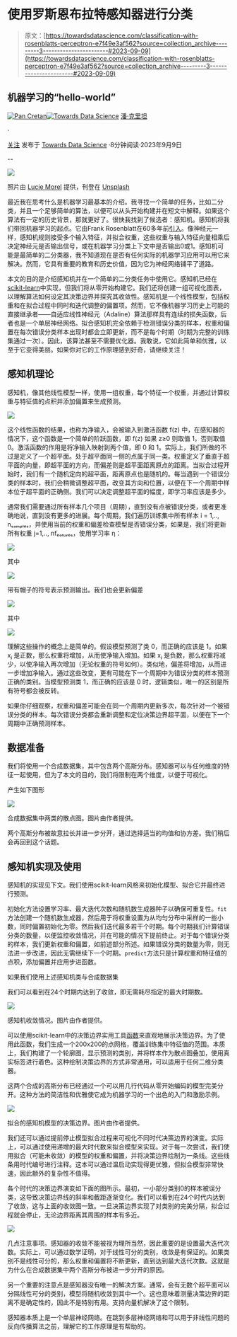 # 使用罗斯恩布拉特感知器进行分类

> 原文：[https://towardsdatascience.com/classification-with-rosenblatts-perceptron-e7f49e3af562?source=collection_archive---------3-----------------------#2023-09-09](https://towardsdatascience.com/classification-with-rosenblatts-perceptron-e7f49e3af562?source=collection_archive---------3-----------------------#2023-09-09)

## 机器学习的“hello-world”

[](https://medium.com/@cretanpan?source=post_page-----e7f49e3af562--------------------------------)[![Pan Cretan](../Images/8b3fbab70c0e61f7ca516d2f54b646e5.png)](https://medium.com/@cretanpan?source=post_page-----e7f49e3af562--------------------------------)[](https://towardsdatascience.com/?source=post_page-----e7f49e3af562--------------------------------)[![Towards Data Science](../Images/a6ff2676ffcc0c7aad8aaf1d79379785.png)](https://towardsdatascience.com/?source=post_page-----e7f49e3af562--------------------------------) [潘·克里坦](https://medium.com/@cretanpan?source=post_page-----e7f49e3af562--------------------------------)

·

[关注](https://medium.com/m/signin?actionUrl=https%3A%2F%2Fmedium.com%2F_%2Fsubscribe%2Fuser%2Fff990ba57425&operation=register&redirect=https%3A%2F%2Ftowardsdatascience.com%2Fclassification-with-rosenblatts-perceptron-e7f49e3af562&user=Pan+Cretan&userId=ff990ba57425&source=post_page-ff990ba57425----e7f49e3af562---------------------post_header-----------) 发布于 [Towards Data Science](https://towardsdatascience.com/?source=post_page-----e7f49e3af562--------------------------------) ·8分钟阅读·2023年9月9日[](https://medium.com/m/signin?actionUrl=https%3A%2F%2Fmedium.com%2F_%2Fvote%2Ftowards-data-science%2Fe7f49e3af562&operation=register&redirect=https%3A%2F%2Ftowardsdatascience.com%2Fclassification-with-rosenblatts-perceptron-e7f49e3af562&user=Pan+Cretan&userId=ff990ba57425&source=-----e7f49e3af562---------------------clap_footer-----------)

--

[](https://medium.com/m/signin?actionUrl=https%3A%2F%2Fmedium.com%2F_%2Fbookmark%2Fp%2Fe7f49e3af562&operation=register&redirect=https%3A%2F%2Ftowardsdatascience.com%2Fclassification-with-rosenblatts-perceptron-e7f49e3af562&source=-----e7f49e3af562---------------------bookmark_footer-----------)![](../Images/34b5a03da018249e350885074adae59b.png)

照片由 [Lucie Morel](https://unsplash.com/@kaklahad?utm_source=medium&utm_medium=referral) 提供，刊登在 [Unsplash](https://unsplash.com/?utm_source=medium&utm_medium=referral)

最近我在思考什么是机器学习最基本的介绍。我寻找一个简单的任务，比如二分类，并且一个足够简单的算法，以便可以从头开始构建并在短文中解释。如果这个算法有一定的历史背景，那就更好了。很快我找到了候选者：感知机。感知机将我们带回机器学习的起点。它由Frank Rosenblatt在60多年前[引入](https://blogs.umass.edu/brain-wars/files/2016/03/rosenblatt-1957.pdf)。像神经元一样，感知机规则接受多个输入特征，并拟合权重，这些权重与输入特征向量相乘后决定神经元是否输出信号，或在机器学习分类上下文中是否输出0或1。感知机可能是最简单的二分类器，我不知道现在是否有任何实际的机器学习应用可以用它来解决。然而，它具有重要的教育和历史价值，因为它为神经网络铺平了道路。

本文的目的是介绍感知机并在一个简单的二分类任务中使用它。感知机已经在[scikit-learn](https://scikit-learn.org/stable/modules/generated/sklearn.linear_model.Perceptron.html)中实现，但我们将从零开始构建它。我们还将创建一组可视化图表，以理解算法如何设定其决策边界并探究其收敛性。感知机是一个线性模型，包括权重和在拟合过程中同时和迭代调整的偏置项。然而，它不像机器学习历史上可能的直接继承者——自适应线性神经元（Adaline）算法那样具有连续的损失函数，后者也是一个单层神经网络。拟合感知机完全依赖于检测错误分类的样本，权重和偏置在每次错误分类样本出现时都会立即更新，而不是每个时期（时期为完整的训练集通过一次）。因此，该算法甚至不需要优化器。我敢说，它如此简单和优雅，以至于它变得美丽。如果你对它的工作原理感到好奇，请继续关注！

## 感知机理论

感知机，像其他线性模型一样，使用一组权重，每个特征一个权重，并通过计算权重与特征值的点积并添加偏置来生成预测。

![](../Images/aa0e10de077a11492d1dbdd3340d9a80.png)

这个线性函数的结果，也称为净输入，会被输入到激活函数 f(z) 中，在感知器的情况下，这个函数是一个简单的阶跃函数，即 f(z) 如果 z≥0 则取值 1，否则取值 0。激活函数的作用是将净输入映射到两个值，即 0 和 1。实际上，我们所做的不过是定义了一个超平面。处于超平面同一侧的点属于同一类。权重定义了垂直于超平面的向量，即超平面的方向，而偏差则是超平面距离原点的距离。当拟合过程开始时，我们有一个随机定向的超平面，距离原点也是随机的。每当遇到一个错误分类的样本时，我们会稍微调整超平面，改变其方向和位置，以便在下一个周期中样本位于超平面的正确侧。我们可以决定调整超平面的幅度，即学习率应该是多少。

通常我们需要通过所有样本几个项目（周期），直到没有点被错误分类，或者更准确地说，直到没有更多的进展。每个周期，我们遍历训练集中所有样本 i = 1,.., nₛₐₘₚₗₑₛ，并使用当前的权重和偏差检查模型是否错误分类，如果是，我们将更新所有权重 j=1,.., nfₑₒₜᵤᵣₑₛ，使用学习率 η：

![](../Images/bd3c0d6e28353db089c1b01ab781b87d.png)

其中

![](../Images/c3e63aa4b7aabb1364403883b8b41c06.png)

带有帽子的符号表示预测输出。我们也会更新偏差

![](../Images/7177fe0e109bd0c1b63a8b7a9d1f2690.png)

其中

![](../Images/a7d40e97070398c6a31fbec6a10e1b7d.png)

理解这些操作的概念上是简单的。假设模型预测了类 0，而正确的应该是 1。如果 xⱼ 是正数，那么权重将增加，从而使净输入增加。如果 xⱼ 是负数，那么权重将减少，以使净输入再次增加（无论权重的符号如何）。类似地，偏差将增加，从而进一步增加净输入。通过这些改变，更有可能在下一个周期中为错误分类的样本预测正确的类别。当模型预测类 1，而正确的应该是 0 时，逻辑类似，唯一的区别是所有符号都会被反转。

如果你仔细观察，权重和偏差可能会在同一个周期内更新多次，每次针对一个被错误分类的样本。每次错误分类都会重新调整和定位决策边界超平面，以便在下一个周期中正确预测样本。

## 数据准备

我们将使用一个合成数据集，其中包含两个高斯分布。感知器可以与任何维度的特征一起使用，但为了本文的目的，我们将限制在两个维度，以便于可视化。

产生如下图形

![](../Images/89c5745307f6e118107ca9db2371e8b1.png)

合成数据集中两类的散点图。图片由作者提供。

两个高斯分布被故意拉长并进一步分开，通过选择适当的均值和协方差。我们稍后会再回到这个话题。

## 感知机实现及使用

感知机的实现见下文。我们使用scikit-learn风格来初始化模型、拟合它并最终进行预测。

初始化方法设置学习率、最大迭代次数和随机数生成器种子以确保可重复性。`fit`方法创建一个随机数生成器，然后用于将权重设置为从均匀分布中采样的一些小数，同时偏置初始化为零。然后我们迭代最多若干个时期。每个时期我们计算错误分类的数量，以便监控收敛情况，并在可能的情况下提前终止。对于每个错误分类的样本，我们更新权重和偏置，如前述部分所述。如果错误分类的数量为零，则无法进一步改进，因此无需继续下一个时期。`predict`方法只是计算权重和特征值的点积，添加偏置并应用步进函数。

如果我们使用上述感知机类与合成数据集

我们可以看到在24个时期内达到了收敛，即无需耗尽指定的最大时期数。

![](../Images/09ad39ab9b494840472363b5c97b0d97.png)

感知机收敛情况。图片由作者提供。

可以使用scikit-learn中的决策边界实用工具[函数](https://scikit-learn.org/stable/modules/generated/sklearn.inspection.DecisionBoundaryDisplay.html)来直观地展示决策边界。为了使用此函数，我们生成一个200x200的点网格，覆盖训练集中特征值的范围。本质上，我们构建了一个轮廓图，显示预测的类别，并将样本作为散点图叠加，使用真实标签进行着色。这种绘制决策边界的方式非常通用，可以适用于任何二维分类器。

这两个合成的高斯分布已经通过一个可以用几行代码从零开始编码的模型完美分开。这种方法的简洁性和优雅使它成为机器学习的一个出色的入门和激励示例。

![](../Images/8a1cb2fb933cc2387731f07c2b035f93.png)

拟合的感知机模型的决策边界。图片由作者提供。

我们还可以通过提前停止模型拟合过程来可视化不同时代决策边界的演变。实际上，可以通过使用递增的最大时代数来拟合模型来实现。对于每一次尝试，我们使用拟合（可能未收敛）的模型的权重和偏置，并将决策边界绘制为一条线。这些线条用时代编号进行注释。这本可以通过温启动实现得更优雅，但拟合模型非常快速，因此额外的复杂性不值得。

各个时代的决策边界演变如下面的图所示。最初，一小部分类别0的样本被误分类，这导致决策边界线的斜率和截距逐渐变化。我们可以看到在24个时代内达到了收敛，这与上面的收敛图一致。一旦决策边界实现了对类别的完美分隔，拟合过程就会停止，无论边界距离其周围的样本有多近。

![](../Images/30816be78521827cdf3a59daa0e286a4.png)

几点注意事项。感知器的收敛不能被视为理所当然，因此重要的是设置最大迭代次数。实际上，可以通过数学证明，对于线性可分的类别，收敛是有保证的。如果类别不是线性可分的，那么权重和偏置将不断更新，直到达到最大迭代次数。这就是为什么在合成数据集中两个高斯分布被进一步分开的原因。

另一个重要的注意点是感知器没有唯一的解决方案。通常，会有无数个超平面可以分隔线性可分的类别，模型将随机收敛到其中一个。这也意味着测量决策边界的距离不是确定性的，因此不是特别有用。支持向量机解决了这个限制。

感知器本质上是一个单层神经网络。在跳到多层神经网络和可以用于非线性问题的反向传播算法之前，理解它的工作原理是有帮助的。
